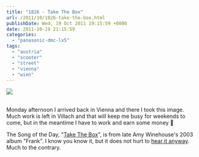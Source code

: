 ```yaml
---
title: "1826 - Take The Box"
url: /2011/10/1826-take-the-box.html
publishDate: Wed, 19 Oct 2011 19:15:59 +0000
date: 2011-10-19 21:15:59
categories: 
  - "panasonic-dmc-lx5"
tags: 
  - "austria"
  - "scooter"
  - "street"
  - "vienna"
  - "wien"
---
```

<div class="container">
<div class="center"><a target="_blank" href="https://d25zfm9zpd7gm5.cloudfront.net/1200x1200/2011/20111017_154103_ps.jpg"><img src="https://d25zfm9zpd7gm5.cloudfront.net/0600x0600/2011/20111017_154103_ps.jpg" /></a></div>
</div>
<br />

Monday afternoon I arrived back in Vienna and there I took this image. Much work is left in Villach and that will keep me busy for weekends to come, but in the meantime I have to work and earn some money 🙂

 The Song of the Day, "<a href="http://www.lyricsmode.com/lyrics/a/amy_winehouse/take_the_box.html" target="_blank">Take The Box</a>", is from late Amy Winehouse's 2003 album "Frank". I know you know it, but it does not hurt to <a href="http://www.youtube.com/watch?v=e4oQuSLhDac" target="_blank">hear it anyway</a>. Much to the contrary. 

